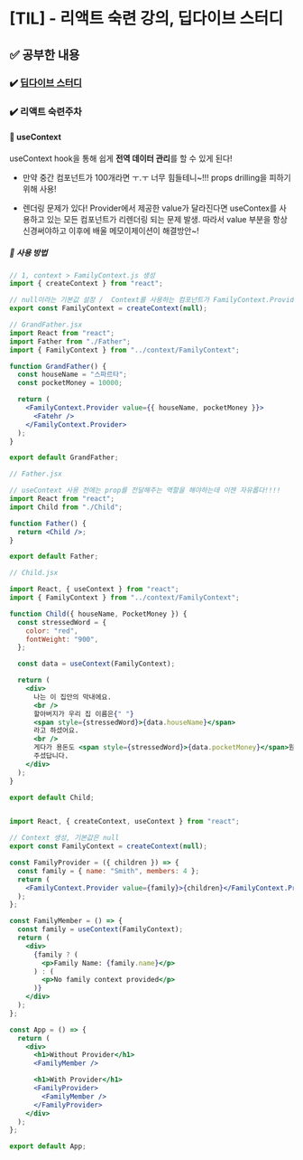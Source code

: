 # [TIL] - 리액트 숙련 강의, 딥다이브 스터디

## ✅ 공부한 내용

### ✔️ [딥다이브 스터디](https://github.com/hyeonseok98/js-deep-dive-study/blob/main/%5B16%EC%9E%A5%5D%20%ED%94%84%EB%A1%9C%ED%8D%BC%ED%8B%B0%20%EC%96%B4%ED%8A%B8%EB%A6%AC%EB%B7%B0%ED%8A%B8/%EA%B5%AD%EB%AF%BC%EC%98%81.md)

### ✔️ 리액트 숙련주차

#### 🧚 useContext

useContext hook을 통해 쉽게 **전역 데이터 관리**를 할 수 있게 된다!

- 만약 중간 컴포넌트가 100개라면 ㅜ.ㅜ 너무 힘들테니~!!! props drilling을 피하기 위해 사용!

- 렌더링 문제가 있다!
  Provider에서 제공한 value가 달라진다면 useContex를 사용하고 있는 모든 컴포넌트가 리렌더링 되는 문제 발생.
  따라서 value 부분을 항상 신경써야하고 이후에 배울 메모이제이션이 해결방안~!

##### 🌿 사용 방법

```jsx
// 1, context > FamilyContext.js 생성
import { createContext } from "react";

// null이라는 기본값 설장 /  Context를 사용하는 컴포넌트가 FamilyContext.Provider를 통해 값을 받지 못할 경우, 기본값인 초기값 제공
export const FamilyContext = createContext(null);
```

```jsx
// GrandFather.jsx
import React from "react";
import Father from "./Father";
import { FamilyContext } from "../context/FamilyContext";

function GrandFather() {
  const houseName = "스파르타";
  const pocketMoney = 10000;

  return (
    <FamilyContext.Provider value={{ houseName, pocketMoney }}>
      <Fatehr />
    </FamilyContext.Provider>
  );
}

export default GrandFather;
```

```jsx
// Father.jsx

// useContext 사용 전에는 prop를 전달해주는 역할을 해야하는데 이젠 자유롭다!!!!
import React from "react";
import Child from "./Child";

function Father() {
  return <Child />;
}

export default Father;
```

```jsx
// Child.jsx

import React, { useContext } from "react";
import { FamilyContext } from "../context/FamilyContext";

function Child({ houseName, PocketMoney }) {
  const stressedWord = {
    color: "red",
    fontWeight: "900",
  };

  const data = useContext(FamilyContext);

  return (
    <div>
      나는 이 집안의 막내에요.
      <br />
      할아버지가 우리 집 이름은{" "}
      <span style={stressedWord}>{data.houseName}</span>
      라고 하셨어요.
      <br />
      게다가 용돈도 <span style={stressedWord}>{data.pocketMoney}</span>원만큼이나
      주셨답니다.
    </div>
  );
}

export default Child;
```

```jsx

```

```jsx
import React, { createContext, useContext } from "react";

// Context 생성, 기본값은 null
export const FamilyContext = createContext(null);

const FamilyProvider = ({ children }) => {
  const family = { name: "Smith", members: 4 };
  return (
    <FamilyContext.Provider value={family}>{children}</FamilyContext.Provider>
  );
};

const FamilyMember = () => {
  const family = useContext(FamilyContext);
  return (
    <div>
      {family ? (
        <p>Family Name: {family.name}</p>
      ) : (
        <p>No family context provided</p>
      )}
    </div>
  );
};

const App = () => {
  return (
    <div>
      <h1>Without Provider</h1>
      <FamilyMember />

      <h1>With Provider</h1>
      <FamilyProvider>
        <FamilyMember />
      </FamilyProvider>
    </div>
  );
};

export default App;
```

